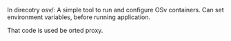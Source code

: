 In direcotry osv/:
A simple tool to run and configure OSv containers. Can set environment variables, before running application.
 
That code is used be orted proxy.
